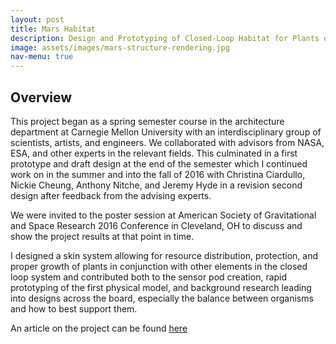 ```yaml
---
layout: post
title: Mars Habitat
description: Design and Prototyping of Closed-Loop Habitat for Plants on Mars
image: assets/images/mars-structure-rendering.jpg
nav-menu: true
---
```


## Overview
This project began as a spring semester course in the architecture department at Carnegie Mellon University with an interdisciplinary group of scientists, artists, and engineers. We collaborated with advisors from NASA, ESA, and other experts in the relevant fields. This culminated in a first prototype and draft design at the end of the semester which I continued work on in the summer and into the fall of 2016 with Christina Ciardullo, Nickie Cheung, Anthony Nitche, and Jeremy Hyde in a revision second design after feedback from the advising experts.

We were invited to the poster session at American Society of Gravitational and Space Research 2016 Conference in Cleveland, OH to discuss and show the project results at that point in time.

I designed a skin system allowing for resource distribution, protection, and proper growth of plants in conjunction with other elements in the closed loop system and contributed both to the sensor pod creation, rapid prototyping of the first physical model, and background research leading into designs across the board, especially the balance between organisms and how to best support them.

An article on the project can be found [here](https://www.cmu.edu/news/stories/archives/2016/may/martian-greenhouse.html)
